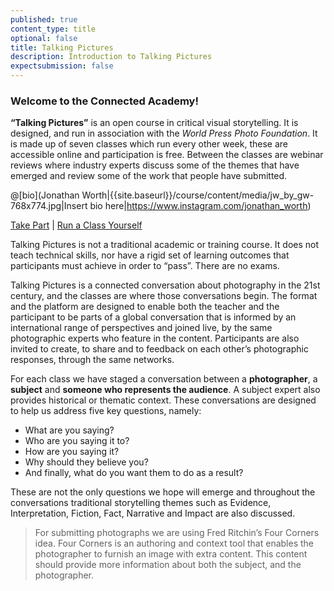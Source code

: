 ```yaml
---
published: true
content_type: title
optional: false
title: Talking Pictures
description: Introduction to Talking Pictures
expectsubmission: false
---
```

### Welcome to the Connected Academy!
 
**“Talking Pictures”** is an open course in critical visual storytelling. It is designed, and run in association with the _World Press Photo Foundation_. It is made up of seven classes which run every other week, these are accessible online and participation is free. Between the classes are webinar reviews where industry experts discuss some of the themes that have emerged and review some of the work that people have submitted.

@[bio](Jonathan Worth|{{site.baseurl}}/course/content/media/jw_by_gw-768x774.jpg|Insert bio here|https://www.instagram.com/jonathan_worth)

[Take Part](/takepart.md) | [Run a Class Yourself](/runclass.md)
 
Talking Pictures is not a traditional academic or training course. It does not teach technical skills, nor have a rigid set of learning outcomes that participants must achieve in order to “pass”. There are no exams.
 
Talking Pictures is a connected conversation about photography in the 21st century, and the classes are where those conversations begin. The format and the platform are designed to enable both the teacher and the participant to be parts of a global conversation that is informed by an international range of perspectives and joined live, by the same photographic experts who feature in the content. Participants are also invited to create, to share and to feedback on each other’s photographic responses, through the same networks.
 
For each class we have staged a conversation between a **photographer**, a **subject** and **someone who represents the audience**. A subject expert also provides historical or thematic context. These conversations are designed to help us address five key questions, namely:
 
- What are you saying?
- Who are you saying it to?
- How are you saying it?
- Why should they believe you?
- And finally, what do you want them to do as a result?
 
These are not the only questions we hope will emerge and throughout the conversations traditional storytelling themes such as Evidence, Interpretation, Fiction, Fact, Narrative and Impact are also discussed.
 
> For submitting photographs we are using Fred Ritchin’s Four Corners idea. Four Corners is an authoring and context tool that enables the photographer to furnish an image with extra content. This content should provide more information about both the subject, and the photographer.
